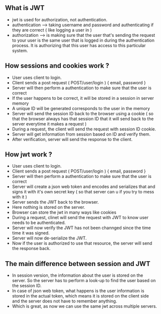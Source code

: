 ## What is JWT

- jwt is used for authorization, not authentication.
- authentication --> taking username and password and authenticating if they are correct ( like logging a user in )
- authorization --> is making sure that the user that's sending the request to your user is the same user that is logged in during the authentication process. It is authorizing that this user has access to this particular system.

## How sessions and cookies work ?

- User uses client to login.
- Client sends a post request ( POST/user/login ) { email, password }
- Server will then perform a authentication to make sure that the user is correct
- If the user happens to be correct, it will be stored in a session in server memory
- A unique ID will be generated corresponds to the user in the memory
- Server will send the session ID back to the browser using a cookie ( so that the browser always has that session ID that it will send back to the server everytime it makes a request )
- During a request, the client will send the request with session ID cookie.
- Server will get information from session based on ID and verify them.
- After verification, server will send the response to the client.

## How jwt work ?

- User uses client to login.
- Client sends a post request ( POST/user/login ) { email, password }
- Server will then perform a authentication to make sure that the user is correct
- Server will create a json web token and encodes and serializes that and signs it with it's own secret key ( so that server can u if you try to mess with it )
- Server sends the JWT back to the browser.
- Here nothing is stored on the server.
- Browser can store the jwt in many ways like cookies
- During a request, clinet will send the request with JWT to know user needs to be authenticated.
- Server will now verify the JWT has not been channged since the time time it was signed.
- Server will now de-serialize the JWT.
- Now if the user is authorized to use that resource, the server will send the response back.

## The main difference between session and JWT

- In session version, the information about the user is stored on the server. So the server has to perform a look-up to find the user based on the session ID.
- In case of json web token, what happens is the user information is stored in the actual token, which means it is stored on the client side and the server does not have to remember anything.
- Which is great, as now we can use the same jwt across multiple servers.
